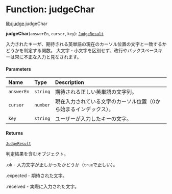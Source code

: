 # Function: judgeChar

[lib/judge](../modules/lib_judge.md).judgeChar

**judgeChar**(`answerEn`, `cursor`, `key`): [`JudgeResult`](../types/types.JudgeResult.md)

入力されたキーが、期待される英単語の現在のカーソル位置の文字と一致するかどうかを判定する関数。
大文字・小文字を区別せず、改行やバックスペースキーは常に不正な入力と見なされます。

#### Parameters

| Name | Type | Description |
| :------ | :------ | :------ |
| `answerEn` | `string` | 期待される正しい英単語の文字列。 |
| `cursor` | `number` | 現在入力されている文字のカーソル位置（0から始まるインデックス）。 |
| `key` | `string` | ユーザーが入力したキーの文字。 |

#### Returns

[`JudgeResult`](../types/types.JudgeResult.md)

判定結果を含むオブジェクト。

.ok - 入力文字が正しかったかどうか（`true`で正しい）。

.expected - 期待された文字。

.received - 実際に入力された文字。
